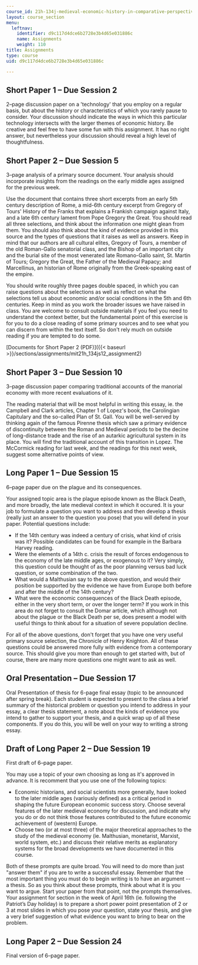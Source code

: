 ```yaml
---
course_id: 21h-134j-medieval-economic-history-in-comparative-perspective-spring-2012
layout: course_section
menu:
  leftnav:
    identifier: d9c117d4dce6b2728e3b4d65e031886c
    name: Assignments
    weight: 110
title: Assignments
type: course
uid: d9c117d4dce6b2728e3b4d65e031886c

---
```


Short Paper 1 – Due Session 2
-----------------------------

2–page discussion paper on a 'technology' that you employ on a regular basis, but about the history or characteristics of which you rarely pause to consider. Your discussion should indicate the ways in which this particular technology intersects with the larger themes of economic history. Be creative and feel free to have some fun with this assignment. It has no right answer, but nevertheless your discussion should reveal a high level of thoughtfulness.

Short Paper 2 – Due Session 5
-----------------------------

3–page analysis of a primary source document. Your analysis should incorporate insights from the readings on the early middle ages assigned for the previous week.

Use the document that contains three short excerpts from an early 5th century description of Rome, a mid-6th century excerpt from Gregory of Tours' History of the Franks that explains a Frankish campaign against Italy, and a late 6th century lament from Pope Gregory the Great. You should read all three selections, and think about the information one might glean from them. You should also think about the kind of evidence provided in this source and the types of questions that it raises as well as answers. Keep in mind that our authors are all cultural elites, Gregory of Tours, a member of the old Roman-Gallo senatorial class, and the Bishop of an important city and the burial site of the most venerated late Romano-Gallo saint, St. Martin of Tours; Gregory the Great, the Father of the Medieval Papacy; and Marcellinus, an historian of Rome originally from the Greek-speaking east of the empire.

You should write roughly three pages double spaced, in which you can raise questions about the selections as well as reflect on what the selections tell us about economic and/or social conditions in the 5th and 6th centuries. Keep in mind as you work the broader issues we have raised in class. You are welcome to consult outside materials if you feel you need to understand the context better, but the fundamental point of this exercise is for you to do a close reading of some primary sources and to see what you can discern from within the text itself. So don't rely much on outside reading if you are tempted to do some.

[Documents for Short Paper 2 (PDF)]({{< baseurl >}}/sections/assignments/mit21h_134js12_assignment2)

Short Paper 3 – Due Session 10
------------------------------

3–page discussion paper comparing traditional accounts of the manorial economy with more recent evaluations of it.

The reading material that will be most helpful in writing this essay, ie. the Campbell and Clark articles, Chapter 1 of Lopez's book, the Carolingian Capitulary and the so-called Plan of St. Gall. You will be well-served by thinking again of the famous Pirenne thesis which saw a primary evidence of discontinuity between the Roman and Medieval periods to be the decine of long-distance trade and the rise of an autarkic agricultural system in its place. You will find the traditional account of this transition in Lopez. The McCormick reading for last week, and the readings for this next week, suggest some alternative points of view.

Long Paper 1 – Due Session 15
-----------------------------

6–page paper due on the plague and its consequences.

Your assigned topic area is the plague episode known as the Black Death, and more broadly, the late medieval context in which it occured. It is your job to formulate a question you want to address and then develop a thesis (really just an answer to the question you pose) that you will defend in your paper. Potential questions include:

*   If the 14th century was indeed a century of crisis, what kind of crisis was it? Possible candidates can be found for example in the Barbara Harvey reading.
*   Were the elements of a 14th c. crisis the result of forces endogenous to the economy of the late middle ages, or exogenous to it? Very simply, this question could be thought of as the poor planning versus bad luck question, or some combination of the two.
*   What would a Malthusian say to the above question, and would their position be supported by the evidence we have from Europe both before and after the middle of the 14th century?
*   What were the economic consequences of the Black Death episode, either in the very short term, or over the longer term? If you work in this area do not forget to consult the Domar article, which although not about the plague or the Black Death per se, does present a model with useful things to think about for a situation of severe population decline.

For all of the above questions, don't forget that you have one very useful primary source selection, the Chronicle of Henry Knighton. All of these questions could be answered more fully with evidence from a contemporary source. This should give you more than enough to get started with, but of course, there are many more questions one might want to ask as well.

Oral Presentation – Due Session 17
----------------------------------

Oral Presentation of thesis for 6-page final essay (topic to be announced after spring break). Each student is expected to present to the class a brief summary of the historical problem or question you intend to address in your essay, a clear thesis statement, a note about the kinds of evidence you intend to gather to support your thesis, and a quick wrap up of all these components. If you do this, you will be well on your way to writing a strong essay.

Draft of Long Paper 2 – Due Session 19
--------------------------------------

First draft of 6–page paper.

You may use a topic of your own choosing as long as it's approved in advance. It is recomment that you use one of the following topics:

*   Economic historians, and social scientists more generally, have looked to the later middle ages (variously defined) as a critical period in shaping the future European economic success story. Choose several features of the later medieval economy for discussion, and indicate why you do or do not think those features contributed to the future economic achievement of (western) Europe.
*   Choose two (or at most three) of the major theoretical approaches to the study of the medieval economy (ie. Malthusian, monetarist, Marxist, world system, etc.) and discuss their relative merits as explanatory systems for the broad developments we have documented in this course.

Both of these prompts are quite broad. You will need to do more than just "answer them" if you are to write a successful essay. Remember that the most important thing you must do to begin writing is to have an argument -- a thesis. So as you think about these prompts, think about what it is you want to argue. Start your paper from that point, not the prompts themselves. Your assignment for section in the week of April 16th (ie. following the Patriot’s Day holiday) is to prepare a short power point presentation of 2 or 3 at most slides in which you pose your question, state your thesis, and give a very brief suggestion of what evidence you want to bring to bear on the problem.

Long Paper 2 – Due Session 24
-----------------------------

Final version of 6–page paper.